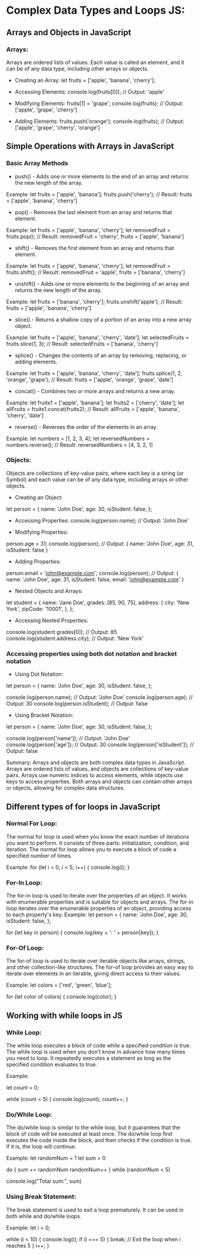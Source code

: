 # Complex Data Types and Loops JS:

## Arrays and Objects in JavaScript

### Arrays:

Arrays are ordered lists of values. Each value is called an element, and it can be of any data type, including other arrays or objects.

- Creating an Array:
  let fruits = ['apple', 'banana', 'cherry'];

- Accessing Elements:
  console.log(fruits[0]); // Output: 'apple'

- Modifying Elements:
  fruits[1] = 'grape';
  console.log(fruits); // Output: ['apple', 'grape', 'cherry']

- Adding Elements:
  fruits.push('orange');
  console.log(fruits); // Output: ['apple', 'grape', 'cherry', 'orange']

## Simple Operations with Arrays in JavaScript

### Basic Array Methods

- push() - Adds one or more elements to the end of an array and returns the new length of the array.

Example:
let fruits = ['apple', 'banana'];
fruits.push('cherry');
// Result: fruits = ['apple', 'banana', 'cherry']

- pop() - Removes the last element from an array and returns that element.

Example:
let fruits = ['apple', 'banana', 'cherry'];
let removedFruit = fruits.pop();
// Result: removedFruit = 'cherry', fruits = ['apple', 'banana']

- shift() - Removes the first element from an array and returns that element.

Example:
let fruits = ['apple', 'banana', 'cherry'];
let removedFruit = fruits.shift();
// Result: removedFruit = 'apple', fruits = ['banana', 'cherry']

- unshift() - Adds one or more elements to the beginning of an array and returns the new length of the array.

Example:
let fruits = ['banana', 'cherry'];
fruits.unshift('apple');
// Result: fruits = ['apple', 'banana', 'cherry']

- slice() - Returns a shallow copy of a portion of an array into a new array object.

Example:
let fruits = ['apple', 'banana', 'cherry', 'date'];
let selectedFruits = fruits.slice(1, 3);
// Result: selectedFruits = ['banana', 'cherry']

- splice() - Changes the contents of an array by removing, replacing, or adding elements.

Example:
let fruits = ['apple', 'banana', 'cherry', 'date'];
fruits.splice(1, 2, 'orange', 'grape');
// Result: fruits = ['apple', 'orange', 'grape', 'date']

- concat() - Combines two or more arrays and returns a new array.

Example:
let fruits1 = ['apple', 'banana'];
let fruits2 = ['cherry', 'date'];
let allFruits = fruits1.concat(fruits2);
// Result: allFruits = ['apple', 'banana', 'cherry', 'date']

- reverse() - Reverses the order of the elements in an array.

Example:
let numbers = [1, 2, 3, 4];
let reversedNumbers = numbers.reverse();
// Result: reversedNumbers = [4, 3, 2, 1]

### Objects:

Objects are collections of key-value pairs, where each key is a string (or Symbol) and each value can be of any data type, including arrays or other objects.

- Creating an Object:

let person = {
name: 'John Doe',
age: 30,
isStudent: false,
};

- Accessing Properties:
  console.log(person.name); // Output: 'John Doe'

- Modifying Properties:

person.age = 31;
console.log(person); // Output: { name: 'John Doe', age: 31, isStudent: false }

- Adding Properties:

person.email = 'john@example.com';
console.log(person); // Output: { name: 'John Doe', age: 31, isStudent: false, email: 'john@example.com' }

- Nested Objects and Arrays:

let student = {
name: 'Jane Doe',
grades: [85, 90, 75],
address: {
city: 'New York',
zipCode: '10001',
},
};

- Accessing Nested Properties:

console.log(student.grades[0]); // Output: 85
console.log(student.address.city); // Output: 'New York'

### Accessing properties using both dot notation and bracket notation

- Using Dot Notation:

let person = {
name: 'John Doe',
age: 30,
isStudent: false,
};

console.log(person.name); // Output: 'John Doe'
console.log(person.age); // Output: 30
console.log(person.isStudent); // Output: false

- Using Bracket Notation:

let person = {
name: 'John Doe',
age: 30,
isStudent: false,
};

console.log(person['name']); // Output: 'John Doe'
console.log(person['age']); // Output: 30
console.log(person['isStudent']); // Output: false

Summary:
Arrays and objects are both complex data types in JavaScript.
Arrays are ordered lists of values, and objects are collections of key-value pairs.
Arrays use numeric indices to access elements, while objects use keys to access properties.
Both arrays and objects can contain other arrays or objects, allowing for complex data structures.

## Different types of for loops in JavaScript

### Normal For Loop:

The normal for loop is used when you know the exact number of iterations you want to perform. It consists of three parts: initialization, condition, and iteration.
The normal for loop allows you to execute a block of code a specified number of times.

Example:
for (let i = 0; i < 5; i++) {
console.log(i);
}

### For-In Loop:

The for-in loop is used to iterate over the properties of an object. It works with enumerable properties and is suitable for objects and arrays. The for-in loop iterates over the enumerable properties of an object, providing access to each property's key.
Example:
let person = {
name: 'John Doe',
age: 30,
isStudent: false,
};

for (let key in person) {
console.log(key + ': ' + person[key]);
}

### For-Of Loop:

The for-of loop is used to iterate over iterable objects like arrays, strings, and other collection-like structures.
The for-of loop provides an easy way to iterate over elements in an iterable, giving direct access to their values.

Example:
let colors = ['red', 'green', 'blue'];

for (let color of colors) {
console.log(color);
}

## Working with while loops in JS

### While Loop:

The while loop executes a block of code while a specified condition is true. The while loop is used when you don't know in advance how many times you need to loop. It repeatedly executes a statement as long as the specified condition evaluates to true.

Example:

let count = 0;

while (count < 5) {
console.log(count);
count++;
}

### Do/While Loop:

The do/while loop is similar to the while loop, but it guarantees that the block of code will be executed at least once. The do/while loop first executes the code inside the block, and then checks if the condition is true. If it is, the loop will continue.

Example:
let randomNum = 1
let sum = 0

do {
sum += randomNum
randomNum++
} while (randomNum < 5)

console.log("Total sum:", sum)

### Using Break Statement:

The break statement is used to exit a loop prematurely. It can be used in both while and do/while loops.

Example:
let i = 0;

while (i < 10) {
console.log(i);
if (i === 5) {
break; // Exit the loop when i reaches 5
}
i++;
}
